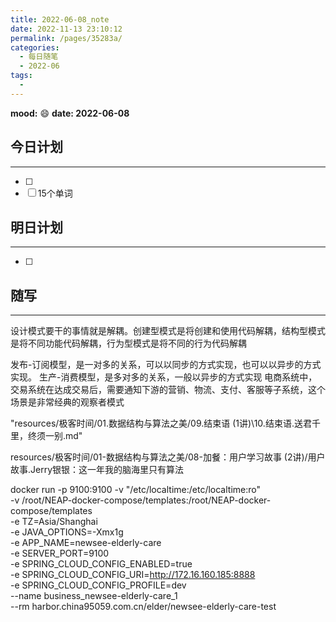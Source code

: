 ```yaml
---
title: 2022-06-08_note
date: 2022-11-13 23:10:12
permalink: /pages/35283a/
categories:
  - 每日随笔
  - 2022-06
tags:
  - 
---
```

**mood:** :smile:  									**date: 2022-06-08**  
## 今日计划  
------
- [ ]  
- [ ]  15个单词
## 明日计划  
------
- [ ]  
## 随写 
------

设计模式要干的事情就是解耦。创建型模式是将创建和使用代码解耦，结构型模式是将不同功能代码解耦，行为型模式是将不同的行为代码解耦

发布-订阅模型，是一对多的关系，可以以同步的方式实现，也可以以异步的方式实现。
生产-消费模型，是多对多的关系，一般以异步的方式实现
电商系统中，交易系统在达成交易后，需要通知下游的营销、物流、支付、客服等子系统，这个场景是非常经典的观察者模式





"resources/极客时间/01.数据结构与算法之美/09.结束语 (1讲)\\10.结束语.送君千里，终须一别.md"

resources/极客时间/01-数据结构与算法之美/08-加餐：用户学习故事 (2讲)/用户故事.Jerry银银：这一年我的脑海里只有算法

docker run -p 9100:9100  -v  "/etc/localtime:/etc/localtime:ro" \
-v /root/NEAP-docker-compose/templates:/root/NEAP-docker-compose/templates \
-e TZ=Asia/Shanghai \
-e  JAVA_OPTIONS=-Xmx1g \
-e APP_NAME=newsee-elderly-care \
-e SERVER_PORT=9100 \
-e SPRING_CLOUD_CONFIG_ENABLED=true \
-e SPRING_CLOUD_CONFIG_URI=http://172.16.160.185:8888 \
-e SPRING_CLOUD_CONFIG_PROFILE=dev \
--name business_newsee-elderly-care_1 \
--rm harbor.china95059.com.cn/elder/newsee-elderly-care-test